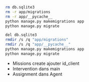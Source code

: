 
```sh
rm db.sqlite3
rm -r app/migrations
rm -r app/__pycache__
python manage.py makemigrations app
python manage.py migrate

```

```sh
del db.sqlite3
rmdir /s /q "app/migrations"
rmdir /s /q "app/__pycache__"
python manage.py makemigrations app
python manage.py migrate
```

- Missions create ajouter id_client
- Intervention dans main
- Assignment dans Agent
